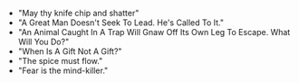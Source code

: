 - "May thy knife chip and shatter"  
- "A Great Man Doesn't Seek To Lead. He's Called To It."  
- "An Animal Caught In A Trap Will Gnaw Off Its Own Leg To Escape. What Will You Do?"  
- "When Is A Gift Not A Gift?"
- "The spice must flow."
- "Fear is the mind-killer."
